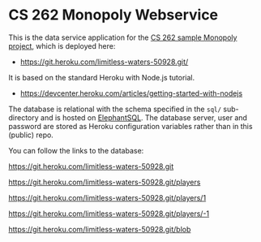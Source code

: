 # CS 262 Monopoly Webservice

This is the data service application for the 
[CS 262 sample Monopoly project](https://github.com/calvin-cs262-organization/monopoly-project),
 which is deployed here:
          
- <https://git.heroku.com/limitless-waters-50928.git/>

It is based on the standard Heroku with Node.js tutorial.

- <https://devcenter.heroku.com/articles/getting-started-with-nodejs>  

The database is relational with the schema specified in the `sql/` sub-directory
and is hosted on [ElephantSQL](https://www.elephantsql.com/). The database server,
user and password are stored as Heroku configuration variables rather than in this 
(public) repo.

You can follow the links to the database:

https://git.heroku.com/limitless-waters-50928.git

https://git.heroku.com/limitless-waters-50928.git/players

https://git.heroku.com/limitless-waters-50928.git/players/1

https://git.heroku.com/limitless-waters-50928.git/players/-1

https://git.heroku.com/limitless-waters-50928.git/blob
 
